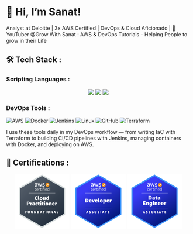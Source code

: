 # 👋 Hi, I’m Sanat!

Analyst at Deloitte | 3x AWS Certified | DevOps & Cloud Aficionado | 🎥 YouTuber @Grow With Sanat : AWS & DevOps Tutorials - Helping People to grow in their Life



## 🛠️ Tech Stack :
### Scripting Languages :
<p align="center">
<img src="https://user-images.githubusercontent.com/74038190/212257454-16e3712e-945a-4ca2-b238-408ad0bf87e6.gif" width="100">
<img src="https://user-images.githubusercontent.com/74038190/212257472-08e52665-c503-4bd9-aa20-f5a4dae769b5.gif" width="100">
<img src="https://user-images.githubusercontent.com/74038190/212257465-7ce8d493-cac5-494e-982a-5a9deb852c4b.gif" width="100">

### DevOps Tools :
  <img src="https://cdn.jsdelivr.net/gh/devicons/devicon@latest/icons/amazonwebservices/amazonwebservices-original-wordmark.svg" alt="AWS" width="50"/>
  <img src="https://cdn.jsdelivr.net/gh/devicons/devicon/icons/docker/docker-original.svg" alt="Docker" width="50"/>
  <img src="https://cdn.jsdelivr.net/gh/devicons/devicon/icons/jenkins/jenkins-original.svg" alt="Jenkins" width="50"/>
  <img src="https://cdn.jsdelivr.net/gh/devicons/devicon/icons/linux/linux-original.svg" alt="Linux" width="50"/>
  <img src="https://cdn.jsdelivr.net/gh/devicons/devicon/icons/github/github-original.svg" alt="GitHub" width="50"/>
  <img src="https://cdn.jsdelivr.net/gh/devicons/devicon/icons/terraform/terraform-original.svg" alt="Terraform" width="50"/>
</p>
I use these tools daily in my DevOps workflow — from writing IaC with Terraform to building CI/CD pipelines with Jenkins, managing containers with Docker, and deploying on AWS.



## 🧠 Certifications :
<p align="center">
  <img src="aws-certified-cloud-practitioner.png" alt="CLF-C02" width="150"/>
  <img src="aws-certified-developer-associate.png" alt="DVA-C02" width="150"/>
  <img src="aws-certified-data-engineer-associate.png" alt="DEA-C01" width="150"/>
</p>
